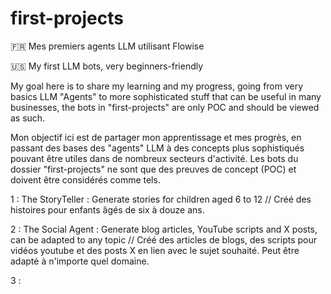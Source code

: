 # first-projects
🇫🇷 Mes premiers agents LLM utilisant Flowise

🇺🇸 My first LLM bots, very beginners-friendly

My goal here is to share my learning and my progress, going from very basics LLM "Agents" to more sophisticated stuff that can be useful in many businesses, the bots in "first-projects" are only POC and should be viewed as such.

Mon objectif ici est de partager mon apprentissage et mes progrès, en passant des bases des "agents" LLM à des concepts plus sophistiqués pouvant être utiles dans de nombreux secteurs d'activité. Les bots du dossier "first-projects" ne sont que des preuves de concept (POC) et doivent être considérés comme tels.

1 : The StoryTeller : Generate stories for children aged 6 to 12 // Créé des histoires pour enfants âgés de six à douze ans.

2 : The Social Agent : Generate blog articles, YouTube scripts and X posts, can be adapted to any topic // Créé des articles de blogs, des scripts pour vidéos youtube et des posts X en lien avec le sujet souhaité. Peut être adapté à n'importe quel domaine.

3 :



